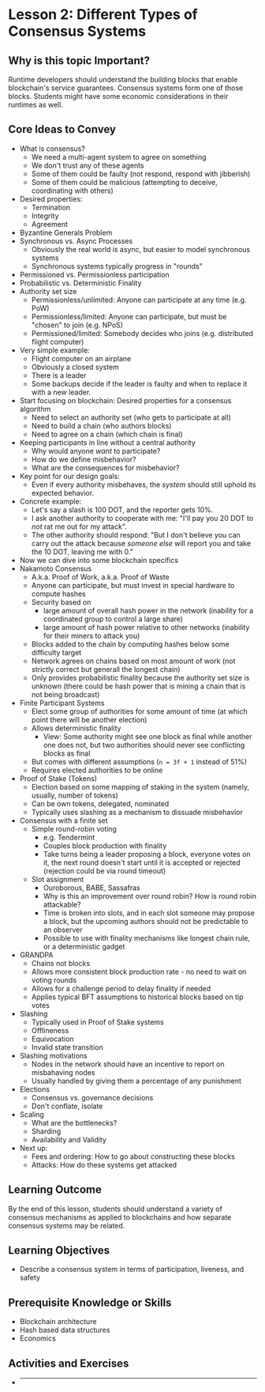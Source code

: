 # Lesson 2: Different Types of Consensus Systems

## Why is this topic Important?

Runtime developers should understand the building blocks that enable blockchain's service guarantees. Consensus systems form one of those blocks. Students might have some economic considerations in their runtimes as well.

## Core Ideas to Convey

- What is consensus?
  - We need a multi-agent system to agree on something
  - We don't trust any of these agents
  - Some of them could be faulty (not respond, respond with jibberish)
  - Some of them could be malicious (attempting to deceive, coordinating with others)
- Desired properties:
  - Termination
  - Integrity
  - Agreement
- Byzantine Generals Problem
- Synchronous vs. Async Processes
  - Obviously the real world is async, but easier to model synchronous systems
  - Synchronous systems typically progress in "rounds"
- Permissioned vs. Permissionless participation
- Probabilistic vs. Deterministic Finality
- Authority set size
  - Permissionless/unlimited: Anyone can participate at any time (e.g. PoW)
  - Permissionless/limited: Anyone can participate, but must be "chosen" to join (e.g. NPoS)
  - Permissioned/limited: Somebody decides who joins (e.g. distributed flight computer)
- Very simple example:
  - Flight computer on an airplane
  - Obviously a closed system
  - There is a leader
  - Some backups decide if the leader is faulty and when to replace it with a new leader.
- Start focusing on blockchain: Desired properties for a consensus algorithm
  - Need to select an authority set (who gets to participate at all)
  - Need to build a chain (who authors blocks)
  - Need to agree on a chain (which chain is final)
- Keeping participants in line without a central authority
  - Why would anyone _want_ to participate?
  - How do we define misbehavior?
  - What are the consequences for misbehavior?
- Key point for our design goals:
  - Even if every authority misbehaves, the _system_ should still uphold its expected behavior.
- Concrete example:
  - Let's say a slash is 100 DOT, and the reporter gets 10%.
  - I ask another authority to cooperate with me: "I'll pay you 20 DOT to _not_ rat me out for my attack".
  - The other authority should respond: "But I don't believe you can carry out the attack because _someone else_ will report you and take the 10 DOT, leaving me with 0."
- Now we can dive into some blockchain specifics
- Nakamoto Consensus
  - A.k.a. Proof of Work, a.k.a. Proof of Waste
  - Anyone can participate, but must invest in special hardware to compute hashes
  - Security based on
    - large amount of overall hash power in the network (inability for a coordinated group to control a large share)
    - large amount of hash power relative to other networks (inability for their miners to attack you)
  - Blocks added to the chain by computing hashes below some difficulty target
  - Network agrees on chains based on most amount of work (not strictly correct but generall the longest chain)
  - Only provides probabilistic finality because the authority set size is unknown (there could be hash power that is mining a chain that is not being broadcast)
- Finite Participant Systems
  - Elect some group of authorities for some amount of time (at which point there will be another election)
  - Allows deterministic finality
    - View: Some authority might see one block as final while another one does not, but two authorities should never see conflicting blocks as final
  - But comes with different assumptions (`n = 3f + 1` instead of 51%)
  - Requires elected authorities to be online
- Proof of Stake (Tokens)
  - Election based on some mapping of staking in the system (namely, usually, number of tokens)
  - Can be own tokens, delegated, nominated
  - Typically uses slashing as a mechanism to dissuade misbehavior
- Consensus with a finite set
  - Simple round-robin voting
    - e.g. Tendermint
    - Couples block production with finality
    - Take turns being a leader proposing a block, everyone votes on it, the next round doesn't start until it is accepted or rejected (rejection could be via round timeout)
  - Slot assignment
    - Ouroborous, BABE, Sassafras
    - Why is this an improvement over round robin? How is round robin attackable?
    - Time is broken into slots, and in each slot someone may propose a block, but the upcoming authors should not be predictable to an observer
    - Possible to use with finality mechanisms like longest chain rule, or a deterministic gadget
- GRANDPA
  - Chains not blocks
  - Allows more consistent block production rate - no need to wait on voting rounds
  - Allows for a challenge period to delay finality if needed
  - Applies typical BFT assumptions to historical blocks based on tip votes
- Slashing
  - Typically used in Proof of Stake systems
  - Offlineness
  - Equivocation
  - Invalid state transition
- Slashing motivations
  - Nodes in the network should have an incentive to report on misbahaving nodes
  - Usually handled by giving them a percentage of any punishment
- Elections
  - Consensus vs. governance decisions
  - Don't conflate, isolate
- Scaling
  - What are the bottlenecks?
  - Sharding
  - Availability and Validity
- Next up:
  - Fees and ordering: How to go about constructing these blocks
  - Attacks: How do these systems get attacked

## Learning Outcome

By the end of this lesson, students should understand a variety of consensus mechanisms as applied to blockchains and how separate consensus systems may be related.

## Learning Objectives

- Describe a consensus system in terms of participation, liveness, and safety

## Prerequisite Knowledge or Skills

- Blockchain architecture
- Hash based data structures
- Economics

## Activities and Exercises

- ***
